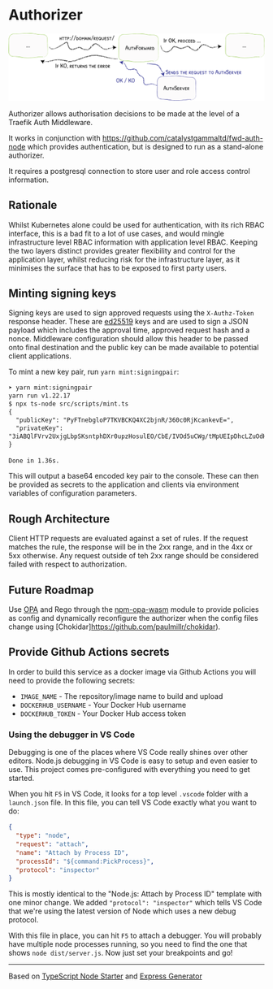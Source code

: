 # Authorizer

![Forward Auth diagram](./docs/assets/authforward.png)

Authorizer allows authorisation decisions to be made at the level of a Traefik Auth Middleware. 

It works in conjunction with https://github.com/catalystgammaltd/fwd-auth-node which provides authentication, but is designed to run as a stand-alone authorizer. 

It requires a postgresql connection to store user and role access control information.

## Rationale

Whilst Kubernetes alone could be used for authentication, with its rich RBAC interface, this is a bad fit to a lot of use cases, and would mingle infrastructure level RBAC information with application level RBAC. Keeping the two layers distinct provides greater flexibility and control for the application layer, whilst reducing risk for the infrastructure layer, as it minimises the surface that has to be exposed to first party users.

## Minting signing keys

Signing keys are used to sign approved requests using the `X-Authz-Token` response header. These are [ed25519](http://ed25519.cr.yp.to/) keys and are used to sign a JSON payload which includes the approval time, approved request hash and a nonce. Middleware configuration should allow this header to be passed onto final destination and the public key can be made available to potential client applications.

To mint a new key pair, run `yarn mint:signingpair`:
```
➤ yarn mint:signingpair
yarn run v1.22.17
$ npx ts-node src/scripts/mint.ts
{
  "publicKey": "PyFTnebgloP7TKVBCKQ4XC2bjnR/360c0RjKcankevE=",
  "privateKey": "3iABQlFVrv2UxjgLbpSKsntphDXr0upzHosulEO/CbE/IVOd5uCWg/tMpUEIpDhcLZuOdH/frRzRGMpxqeR68Q=="
}

Done in 1.36s.
```
This will output a base64 encoded key pair to the console. These can then be provided as secrets to the application and clients via environment variables of configuration parameters.

## Rough Architecture

Client HTTP requests are evaluated against a set of rules. If the request matches the rule, the response will be in the 2xx range, and in the 4xx or 5xx otherwise. Any request outside of teh 2xx range should be considered failed with respect to authorization.

## Future Roadmap

Use [OPA](https://www.openpolicyagent.org/) and Rego through the [npm-opa-wasm](https://github.com/open-policy-agent/npm-opa-wasm) module to provide policies as config and dynamically reconfigure the authorizer when the config files change using [Chokidar]https://github.com/paulmillr/chokidar).



## Provide Github Actions secrets

In order to build this service as a docker image via Github Actions you will need to provide the following secrets:

- `IMAGE_NAME` - The repository/image name to build and upload
- `DOCKERHUB_USERNAME` - Your Docker Hub username
- `DOCKERHUB_TOKEN` - Your Docker Hub access token

### Using the debugger in VS Code

Debugging is one of the places where VS Code really shines over other editors.
Node.js debugging in VS Code is easy to setup and even easier to use.
This project comes pre-configured with everything you need to get started.

When you hit `F5` in VS Code, it looks for a top level `.vscode` folder with a `launch.json` file.
In this file, you can tell VS Code exactly what you want to do:

```json
{
  "type": "node",
  "request": "attach",
  "name": "Attach by Process ID",
  "processId": "${command:PickProcess}",
  "protocol": "inspector"
}
```

This is mostly identical to the "Node.js: Attach by Process ID" template with one minor change.
We added `"protocol": "inspector"` which tells VS Code that we're using the latest version of Node which uses a new debug protocol.

With this file in place, you can hit `F5` to attach a debugger.
You will probably have multiple node processes running, so you need to find the one that shows `node dist/server.js`.
Now just set your breakpoints and go!

---

Based on [TypeScript Node Starter](https://github.com/Microsoft/TypeScript-Node-Starter) and [Express Generator](https://github.com/expressjs/generator)
